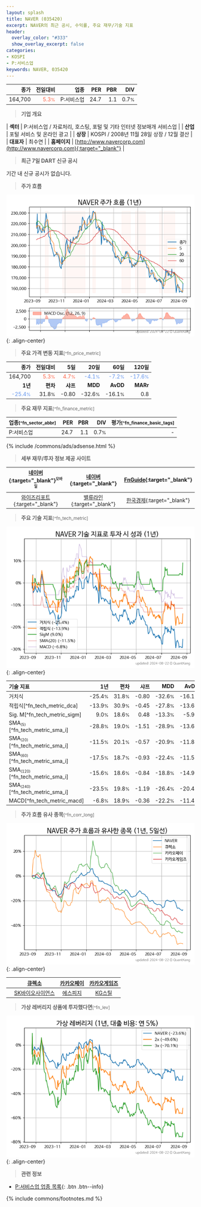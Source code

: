 ```yaml
---
layout: splash
title: NAVER (035420)
excerpt: NAVER의 최근 공시, 수익률, 주요 재무/기술 지표
header:
  overlay_color: "#333"
  show_overlay_excerpt: false
categories:
- KOSPI
- P:서비스업
keywords: NAVER, 035420
---
```


| **종가** | **전일대비** | **업종** | **PER** | **PBR** | **DIV** |
| -------: | -----------: | -------: | ------: | ------: | ------: |
| 164,700 | <span style="color: tomato">5.3<small>%</small></span> | P:서비스업 | 24.7 | 1.1 | 0.7<small>%</small> |

<!-- more -->


> **기업 개요**<a id="company"></a>

| <span style="white-space:nowrap;">**섹터**</span> | P:서비스업 / 자료처리, 호스팅, 포털 및 기타 인터넷 정보매개 서비스업 |
| <span style="white-space:nowrap;">**산업**</span> | 포털 서비스 및 온라인 광고 |
| <span style="white-space:nowrap;">**상장**</span> | KOSPI / 2008년 11월 28일 상장 / 12월 결산 |
| <span style="white-space:nowrap;">**대표자**</span> | 최수연 |
| <span style="white-space:nowrap;">**홈페이지**</span> | [http://www.navercorp.com](http://www.navercorp.com){:target="_blank"} |


> **최근 7일 DART 신규 공시**<a id="dart"></a>

기간 내 신규 공시가 없습니다.


> **주가 흐름**<a id="price"></a>

![035420](/stock/images/035420.png){: .align-center}


> **주요 가격 변동 지표**<small>[^fn_price_metric]</small>

| **종가** | **전일대비** | **5일** | **20일** | **60일** | **120일** |
| -------: | -----------: | ------: | -------: | -------: | --------: |
| 164,700 | <span style="color: tomato">5.3<small>%</small></span> | <span style="color: tomato">4.7<small>%</small></span> | <span style="color: cornflowerblue">-4.1<small>%</small></span> | <span style="color: cornflowerblue">-7.2<small>%</small></span> | <span style="color: cornflowerblue">-17.6<small>%</small></span> |
| **1년** | **편차** | **샤프** | **MDD** | **AvDD** | **MARr** |
| <span style="color: cornflowerblue">-25.4<small>%</small></span> | 31.8<small>%</small> | -0.80 | -32.6<small>%</small> | -16.1<small>%</small> | 0.8 |


> **주요 재무 지표**<small>[^fn_finance_metric]</small>

| **업종**<small>[^fn_sector_abbr]</small> | **PER** | **PBR** | **DIV** | **평가**<small>[^fn_finance_basic_tags]</small> |
| :--------------------------------------- | ------: | ------: | ------: | ----------------------------------------------: |
| P:서비스업 | 24.7 | 1.1 | 0.7<small>%</small> | - |



{% include /commons/ads/adsense.html %}

> **세부 재무/투자 정보 제공 사이트**

| [네이버](https://m.stock.naver.com/domestic/stock/035420/finance/summary){:target="_blank"}<sup><small>모바일</small></sup> | [네이버](https://finance.naver.com/item/coinfo.naver?code=035420){:target="_blank"} | [FnGuide](https://comp.fnguide.com/SVO2/ASP/SVD_Invest.asp?gicode=A035420&MenuYn=Y){:target="_blank"} |
| :---: | :---: | :---: |
| [와이즈리포트](https://comp.wisereport.co.kr/company/c1040001.aspx?cmp_cd=035420){:target="_blank"} | [밸류라인](https://www.valueline.co.kr/finance/summary/035420){:target="_blank"} | [한국경제](https://markets.hankyung.com/stock/035420/financial-summary){:target="_blank"} |


> **주요 기술 지표**<small>[^fn_tech_metric]</small>


![035420](/stock/images/035420_tech.png){: .align-center}

| **기술 지표** | **1년** | **편차** | **샤프** | **MDD** | **AvDD** |
| :------------ | ------: | -----------: | -------: | ------: | -------: |
| 거치식 | -25.4<small>%</small> | 31.8<small>%</small> | -0.80 | -32.6<small>%</small> | -16.1<small>%</small> |
| 적립식[^fn_tech_metric_dca] | -13.9<small>%</small> | 30.9<small>%</small> | -0.45 | -27.8<small>%</small> | -13.6<small>%</small> |
| Sig. M[^fn_tech_metric_sigm] | 9.0<small>%</small> | 18.6<small>%</small> | 0.48 | -13.3<small>%</small> | -5.9<small>%</small> |
| SMA<small><sub>(5)</sub></small>[^fn_tech_metric_sma_i] | -28.8<small>%</small> | 19.0<small>%</small> | -1.51 | -28.9<small>%</small> | -13.6<small>%</small> |
| SMA<small><sub>(20)</sub></small>[^fn_tech_metric_sma_i] | -11.5<small>%</small> | 20.1<small>%</small> | -0.57 | -20.9<small>%</small> | -11.8<small>%</small> |
| SMA<small><sub>(60)</sub></small>[^fn_tech_metric_sma_i] | -17.5<small>%</small> | 18.7<small>%</small> | -0.93 | -22.4<small>%</small> | -11.5<small>%</small> |
| SMA<small><sub>(120)</sub></small>[^fn_tech_metric_sma_i] | -15.6<small>%</small> | 18.6<small>%</small> | -0.84 | -18.8<small>%</small> | -14.9<small>%</small> |
| SMA<small><sub>(240)</sub></small>[^fn_tech_metric_sma_i] | -23.5<small>%</small> | 19.8<small>%</small> | -1.19 | -26.4<small>%</small> | -20.4<small>%</small> |
| MACD[^fn_tech_metric_macd] | -6.8<small>%</small> | 18.9<small>%</small> | -0.36 | -22.2<small>%</small> | -11.4<small>%</small> |


> **주가 흐름 유사 종목**<a id="corr"></a><small>[^fn_corr_long]</small>

![035420](/stock/images/035420_corr.png){: .align-center}

|       | [큐렉소](/060280/) | [카카오페이](/377300/) | [카카오게임즈](/293490/) |
| :---: | :------------------------------------: | :------------------------------------: | :------------------------------------: |
|       | [SK바이오사이언스](/302440/) | [에스피지](/058610/) | [KG스틸](/016380/) |


> **가상 레버리지 상품에 투자했다면**<a id="2x"></a><small>[^fn_lev]</small>

![035420](/stock/images/035420_2x.png){: .align-center}


> **관련 정보**

- [P:서비스업 업종 목록](/stats/sector/kospi_업종_서비스업_종목/){: .btn .btn--info}

{% include commons/footnotes.md %}
